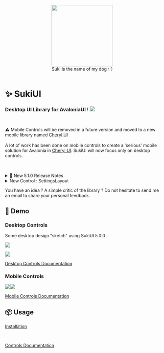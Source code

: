 <div id="header" align="center">
 <kbd>
<img src="https://raw.githubusercontent.com/kikipoulet/SukiUI/main/Images/suki_photo.jpg" width="200" height="200"></img> 
  </kbd>
<br/>
Suki is the name of my dog :-)
</div>
<br/>

# ✨ SukiUI

### Desktop UI Library for AvaloniaUI ! <img src="https://www.avaloniaui.net/img/logo/avalonia-white-purple.svg"></img>

<br/>

⚠️ Mobile Controls will be removed in a future version and moved to a new mobile library named [Cheryl UI](https://github.com/kikipoulet/CherylUI)
<br/><br/>
A lot of work has been done on mobile controls to create a 'serious' mobile solution for Avalonia in [Cheryl UI](https://github.com/kikipoulet/CherylUI). SukiUI will now focus only on desktop controls.
<br/><br/>
<br/>

<details>
  <summary>🎉 New 5.1.0 Release Notes</summary>
 <br/>
  - Some new animations and slight style changes <br/>
  - Switch animation smoother and reacting when long press before switching when released  <br/>
  <img src="https://raw.githubusercontent.com/kikipoulet/SukiUI/main/Images/SwitchNewAnimation.gif"></img>  <br/><br/>
  - Trying to add features to existing controls to add rich interactions trough AttachedProperties and extensions methods.
  <img src="https://raw.githubusercontent.com/kikipoulet/SukiUI/main/Images/FeaturfulControls.gif"></img>  <br/><br/>

  New code involved :<br/>

  ```
  ButtonSignIn.ShowProgress();   // Use ShowProgress Method on a Button to show Loading Circle
  ButtonSignIn.HideProgress();   // Hide the Loading Circle

  PasswordTextBox.Error("Wrong Password");   // Trigger the error animation with a custom message
 
  ```

  Moreover, I want to create "quick animations" that can be triggered on any control via extension methods. For new there are : 

  <br/>

  ```
  AnyControl.Vibrate(TimeSpan.FromSeconds(1));   // Make the control vibrate during 1 second
  AnyControl.Jump();   // Make the control do a double jump animation

  AnyControl.Animate<double>(WidthProperty, 100, 200);    // animate the width of a control from 100 to 200
 
  ```
<br/>
I want to focus the development of the library on these kind of interactions. I consider the style of the library almost definitive, and now it is important to make the controls rich and featureful. These kind of interactions are now the user projection of the quality of the software, so it is important to me to make it acessible for the desktop developers and included in the library. <br/> <br/>
So, please do not hesitate to suggest a micro interaction like this first example.

</details>

<details>
  <summary> New Control : SettingsLayout</summary>
 
   Orginazing a nice and elegant settings page has always been a kind of nightmare/mystery to me. How to organize these little TextBoxes and Switches in so much window space ? How to handle the window resizing ? ..
 
 This is why I ended up with this control to try to solve that layout problem while trying to be elegant and responsive in the style of SukiUI. [SettingsLayout Documentation](https://github.com/kikipoulet/SukiUI/wiki/3.-Controls#settingslayout)

 <img src="https://raw.githubusercontent.com/kikipoulet/SukiUI/main/Images/settingslayoutPage.gif"></img>

</details>

You have an idea ? A simple critic of the library ? Do not hesitate to send me an email to share your personal feedback.

## 👐 Demo

### Desktop Controls

Some desktop design "sketch" using SukiUI 5.0.0 :

<img src="https://raw.githubusercontent.com/kikipoulet/SukiUI/main/Images/Resume.gif"></img>

<img src="https://raw.githubusercontent.com/kikipoulet/SukiUI/main/Images/ResumeDark.gif"></img>

[Desktop Controls Documentation](https://github.com/kikipoulet/SukiUI/wiki/3.-Controls)

### Mobile Controls

<kbd>
<img src="https://raw.githubusercontent.com/kikipoulet/SukiUI/main/Images/MobileOverview.gif" style="float:left" ></img>
</kbd>
<kbd>
<img src="https://raw.githubusercontent.com/kikipoulet/SukiUI/main/Images/dashboard.gif" ></img> 
</kbd>


[Mobile Controls Documentation](https://github.com/kikipoulet/SukiUI/wiki/4.-Mobile-Controls)


## 📦 Usage

[Installation](https://github.com/kikipoulet/SukiUI/wiki/1.-Installation)


</br>

[Controls Documentation](https://github.com/kikipoulet/SukiUI/wiki/2.-Controls) 


